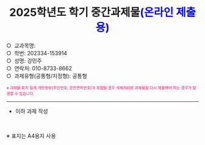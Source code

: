 <h1 align="center" style="font-weight:bold">2025학년도 학기 중간과제물<span style="color:blue">(온라인 제출용)</span></h1>

○ &nbsp;교과목명:  
○ &nbsp;학번: 202334-153914  
○ &nbsp;성명: 강민주  
○ &nbsp;연락처: 010-8733-8662  
○ &nbsp;과제유형(공통형/지정형): 공통형  

<span style="color:rgb(255,0,102);font-size:10px;"> ※ 과제물 표지 등에 개인정보(주민번호, 운전면허번호)가 포함될 경우 삭제처리로 과제물을 다시 제출해야 하는 경우가 발생할 수 있습니다.</span>

---

  - 이하 과제 작성  

<br>

※ 표지는 A4용지 사용  